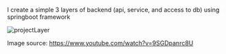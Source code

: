I create a simple 3 layers of backend (api, service, and access to db) using springboot framework

![projectLayer](https://user-images.githubusercontent.com/68217165/194703840-7fb9de5a-86ba-44c5-a595-5b22dfff5f80.png)

Image source: https://www.youtube.com/watch?v=9SGDpanrc8U
